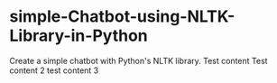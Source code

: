 # simple-Chatbot-using-NLTK-Library-in-Python
Create a simple chatbot with Python's NLTK library.
Test content
Test content 2
test content 3
